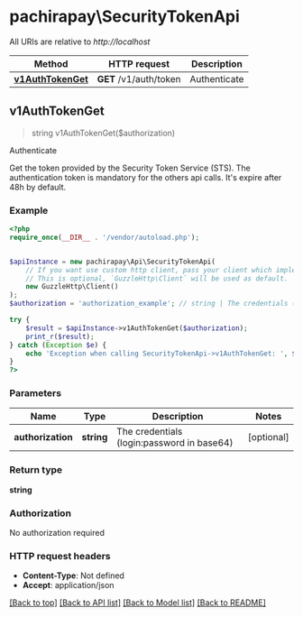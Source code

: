 # pachirapay\SecurityTokenApi

All URIs are relative to *http://localhost*

Method | HTTP request | Description
------------- | ------------- | -------------
[**v1AuthTokenGet**](SecurityTokenApi.md#v1AuthTokenGet) | **GET** /v1/auth/token | Authenticate



## v1AuthTokenGet

> string v1AuthTokenGet($authorization)

Authenticate

Get the token provided by the Security Token Service (STS).  The authentication token is mandatory for the others api calls.  It's expire after 48h by default.

### Example

```php
<?php
require_once(__DIR__ . '/vendor/autoload.php');


$apiInstance = new pachirapay\Api\SecurityTokenApi(
    // If you want use custom http client, pass your client which implements `GuzzleHttp\ClientInterface`.
    // This is optional, `GuzzleHttp\Client` will be used as default.
    new GuzzleHttp\Client()
);
$authorization = 'authorization_example'; // string | The credentials (login:password in base64)

try {
    $result = $apiInstance->v1AuthTokenGet($authorization);
    print_r($result);
} catch (Exception $e) {
    echo 'Exception when calling SecurityTokenApi->v1AuthTokenGet: ', $e->getMessage(), PHP_EOL;
}
?>
```

### Parameters


Name | Type | Description  | Notes
------------- | ------------- | ------------- | -------------
 **authorization** | **string**| The credentials (login:password in base64) | [optional]

### Return type

**string**

### Authorization

No authorization required

### HTTP request headers

- **Content-Type**: Not defined
- **Accept**: application/json

[[Back to top]](#) [[Back to API list]](../../README.md#documentation-for-api-endpoints)
[[Back to Model list]](../../README.md#documentation-for-models)
[[Back to README]](../../README.md)

